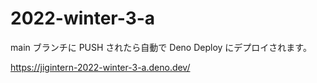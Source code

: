 # 2022-winter-3-a

main ブランチに PUSH されたら自動で Deno Deploy にデプロイされます。

https://jigintern-2022-winter-3-a.deno.dev/
